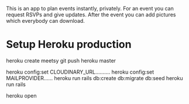 This is an app to plan events instantly, privately.
For an event you can request RSVPs and give updates. After the event you can add pictures which everybody can download.


# Setup Heroku production

heroku create meetsy
git push heroku master

heroku config:set CLOUDINARY_URL..........
heroku config:set MAILPROVIDER......
heroku run rails db:create db:migrate db:seed
heroku run rails

heroku open
